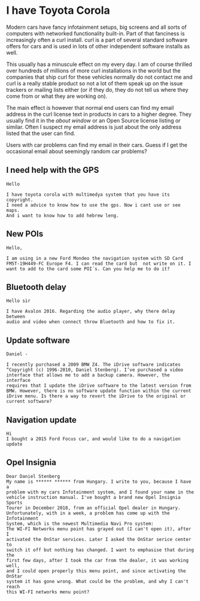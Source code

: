 # I have Toyota Corola

Modern cars have fancy infotainment setups, big screens and all sorts of
computers with networked functionality built-in. Part of that fanciness is
increasingly often a curl install. curl is a part of several standard software
offers for cars and is used in lots of other independent software installs as
well.

This usually has a minuscule effect on my every day. I am of course thrilled
over hundreds of millions of more curl installations in the world but the
companies that ship curl for these vehicles normally do not contact me and
curl is a really stable product so not a lot of them speak up on the issue
trackers or mailing lists either (or if they do, they do not tell us where
they come from or what they are working on).

The main effect is however that normal end users can find my email address in
the curl license text in products in cars to a higher degree. They usually
find it in the *about window* or an Open Source license listing or similar.
Often I suspect my email address is just about the only address listed that
the user can find.

Users with car problems can find my email in their cars. Guess if I get the
occasional email about seemingly random car problems?

## I need help with the GPS

    Hello

    I have toyota corola with multimedya system that you have its copyright.
    I need a advice to know how to use the gps. Now i cant use or see maps.
    And i want to know how to add hebrew leng.

## New POIs

    Hello,
    
    I am using in a new Ford Mondeo the navigation system with SD Card
    FM5T-19H449-FC Europe F4. I can read the card but  not write on it. I
    want to add to the card some POI´s. Can you help me to do it?

## Bluetooth delay

    Hello sir
    
    I have Avalon 2016. Regarding the audio player, why there delay between
    audio and video when connect throw Bluetooth and how to fix it.

## Update software

    Daniel -

    I recently purchased a 2009 BMW Z4. The iDrive software indicates
    “Copyright (c) 1996-2010, Daniel Stenberg). I’ve purchased a video
    interface that allows me to add a backup camera. However, the interface
    requires that I update the iDrive software to the latest version from
    BMW. However, there is no software update function within the current
    iDrive menu. Is there a way to revert the iDrive to the original or
    current software?

## Navigation update

    Hi
    I bought a 2015 Ford Focus car, and would like to do a navigation update

## Opel Insignia

    Dear Daniel Stenberg
    My name is ****** ****** from Hungary. I write to you, because I have a
    problem with my cars Infotainment system, and I found your name in the
    vehicle instruction manual. I've bought a brand new Opel Insignia Sports
    Tourer in December 2018, from an official Opel dealer in Hungary.
    Unfortunately, with in a week, a problem has come up with the Infotainment
    System, which is the newest Multimedia Navi Pro system:
    The WI-FI Networks menu point has grayed out (I can't open it), after I
    activated the OnStar services. Later I asked the OnStar serice center to
    switch it off but nothing has changed. I want to emphasise that during the
    first few days, after I took the car from the dealer, it was working well,
    and I could open properly this menu point, and since activating the OnStar
    system it has gone wrong. What could be the problem, and why I can't reach
    this WI-FI networks menu point?
